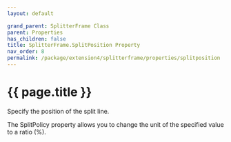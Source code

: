 ```yaml
---
layout: default

grand_parent: SplitterFrame Class
parent: Properties
has_children: false
title: SplitterFrame.SplitPosition Property
nav_order: 8
permalink: /package/extension4/splitterframe/properties/splitposition
---
```

# {{ page.title }}

Specify the position of the split line.

The SplitPolicy property allows you to change the unit of the specified value to a ratio (%).
